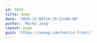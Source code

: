 ```yaml
---
id: 3924
title: Home
date: '2019-12-06T14:29:23+00:00'
author: 'Marko Jung'
layout: page
guid: 'https://ouueg.com/hestia-front/'
---
```


